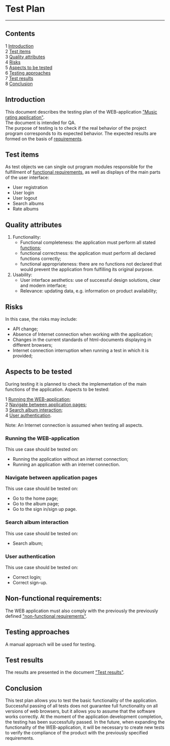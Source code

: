 # Test Plan

---

## Contents

1 [Introduction](#introduction)  
2 [Test items](#test-items)  
3 [Quality attributes](#quality-attributes)  
4 [Risks](#risks)  
5 [Aspects to be tested](#aspects-to-be-tested)  
6 [Testing approaches](#testing-approaches)  
7 [Test results](#test-results)  
8 [Conclusion](#conclusion)

## Introduction

This document describes the testing plan of the WEB-application ["Music rating application"](https://github.com/Serafimka228/Web-Application/tree/main/lab05/web%20application).  
The document is intended for QA.  
The purpose of testing is to check if the real behavior of the project program corresponds to its expected behavior. The expected results are formed on the basis of [requirements](https://github.com/savkunok/RateYourMusic/blob/main/Requirements.md).

## Test items

As test objects we can single out program modules responsible for the fulfillment of [functional requirements](https://github.com/savkunok/RateYourMusic/blob/main/Requirements.md), as well as displays of the main parts of the user interface:

- User registration
- User login
- User logout
- Search albums
- Rate albums

## Quality attributes

1. Functionality:
   - Functional completeness: the application must perform all stated [functions](https://github.com/savkunok/RateYourMusic/blob/main/Requirements.md);
   - functional correctness: the application must perform all declared functions correctly;
   - functional appropriateness: there are no functions not declared that would prevent the application from fulfilling its original purpose.
2. Usability:
   - User interface aesthetics: use of successful design solutions, clear and modern interface;
   - Relevance: updating data, e.g. information on product availability;

## Risks

In this case, the risks may include:

- API change;
- Absence of Internet connection when working with the application;
- Changes in the current standards of html-documents displaying in different browsers;
- Internet connection interruption when running a test in which it is provided;

## Aspects to be tested

During testing it is planned to check the implementation of the main functions of the application. Aspects to be tested:

1 [Running the WEB-application](#running-the-web-application);  
2 [Navigate between application pages](#navigate-between-application-pages);  
3 [Search album interaction](#task-list-interaction);  
4 [User authentication](#user-authentication).

Note: An Internet connection is assumed when testing all aspects.

### Running the WEB-application

This use case should be tested on:

- Running the application without an internet connection;
- Running an application with an internet connection.

### Navigate between application pages

This use case should be tested on:

- Go to the home page;
- Go to the album page;
- Go to the sign in/sign up page.

### Search album interaction

This use case should be tested on:

- Search album;

### User authentication

This use case should be tested on:

- Correct login;
- Correct sign-up.

## Non-functional requirements:

The WEB application must also comply with the previously the previously defined ["non-functional requirements"](https://github.com/savkunok/RateYourMusic/blob/main/Requirements.md).

## Testing approaches

A manual approach will be used for testing.

## Test results

The results are presented in the document ["Test results"](https://github.com/Serafimka228/Web-Application/blob/main/lab06/Test%20results.md).

## Conclusion

This test plan allows you to test the basic functionality of the application. Successful passing of all tests does not guarantee full functionality on all versions of web browsers, but it allows you to assume that the software works correctly. At the moment of the application development completion, the testing has been successfully passed. In the future, when expanding the functionality of the WEB-application, it will be necessary to create new tests to verify the compliance of the product with the previously specified requirements.
